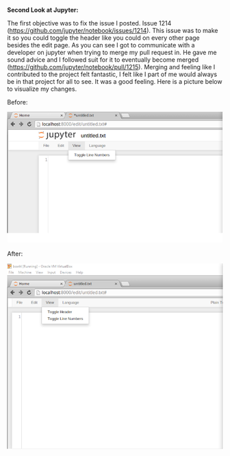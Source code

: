 
<b>Second Look at Jupyter:</b>

The first objective was to fix the issue I posted. Issue 1214 (https://github.com/jupyter/notebook/issues/1214). 
This issue was to make it so you could toggle the header like you could on every other page besides the edit page. 
As you can see I got to communicate with a developer on jupyter when trying to merge my pull request in. He gave me
sound advice and I followed suit for it to eventually become merged (https://github.com/jupyter/notebook/pull/1215).
Merging and feeling like I contributed to the project felt fantastic, I felt like I part of me would always be in that 
project for all to see. It was a good feeling. Here is a picture below to visualize my changes.

Before:

![alt tag](https://github.com/Summersa/notebook/blob/master/headHeaderBefore.png)


After:

![alt tag](https://github.com/Summersa/notebook/blob/master/headHeaderAfter.png)
